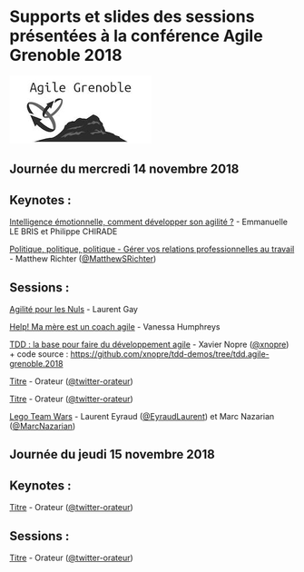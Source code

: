 # Supports et slides des sessions présentées à la conférence Agile Grenoble 2018
![Logo Agile Grenoble](./assets/agile-grenoble-logo.jpg)


## Journée du mercredi 14 novembre 2018

## Keynotes :

[Intelligence émotionnelle, comment développer son agilité ?](./assets/slides/agilite_emotionnelle_ca_existe_CODEVAC.pdf) - Emmanuelle LE BRIS et Philippe CHIRADE

[Politique, politique, politique - Gérer vos relations professionnelles au travail](./assets/slides/12_Secrets_for_Navigating_Politics.pdf) - Matthew Richter ([@MatthewSRichter](https://twitter.com/MatthewSRichter))


## Sessions :

[Agilité pour les Nuls](./assets/slides/agilitepourlesnuls-2018.pdf) - Laurent Gay

[Help! Ma mère est un coach agile](./assets/slides/HELP_Ma_mere_est_un_coach_agile.pdf) - Vanessa Humphreys

[TDD : la base pour faire du développement agile](./assets/slides/TDD_Agile_Grenoble_2018.pdf) - Xavier Nopre ([@xnopre](https://twitter.com/@xnopre)) + code source : https://github.com/xnopre/tdd-demos/tree/tdd.agile-grenoble.2018


[Titre](http://url-des-slides) - Orateur ([@twitter-orateur](https://twitter.com/@twitter-orateur)) 

[Titre](http://url-des-slides) - Orateur ([@twitter-orateur](https://twitter.com/@twitter-orateur)) 


[Lego Team Wars](./assets/slides/lego-team-wars/) - Laurent Eyraud ([@EyraudLaurent](https://twitter.com/@EyraudLaurent)) et Marc Nazarian ([@MarcNazarian](https://twitter.com/@MarcNazarian)) 


## Journée du jeudi 15 novembre 2018

## Keynotes :

[Titre](http://url-des-slides) - Orateur ([@twitter-orateur](https://twitter.com/@twitter-orateur)) 

## Sessions :

[Titre](http://url-des-slides) - Orateur  ([@twitter-orateur](https://twitter.com/@twitter-orateur)) 



